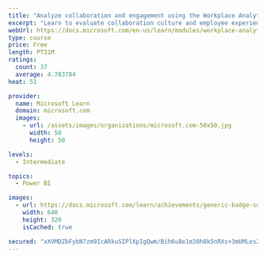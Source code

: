 ```yaml
---
title: "Analyze collaboration and engagement using the Workplace Analytics Ways of working assessment dashboard"
excerpt: "Learn to evaluate collaboration culture and employee experience with a Power BI template using Workplace Analytics data."
webUrl: https://docs.microsoft.com/en-us/learn/modules/workplace-analytics-ways-working/
type: course
price: Free
length: PT31M
ratings:
  count: 37
  average: 4.783784
heat: 51

provider:
  name: Microsoft Learn
  domain: microsoft.com
  images:
    - url: /assets/images/organizations/microsoft.com-50x50.jpg
      width: 50
      height: 50

levels:
  - Intermediate

topics:
  - Power BI

images:
  - url: https://docs.microsoft.com/learn/achievements/generic-badge-social.png
    width: 640
    height: 320
    isCached: true

secured: "xXVMDZkFybN7zm9IcARkuSIPlXpIgQwm/Bih6u8e1m38h8k5nRXs+3mUMLes2I4u/+raq/tRjaNVqdqN/ef7NqK978P7IYf6pBB2MdIG79wNU06eX1+0mCDLD9ORedif6+u9ek2gIsAQEF82NEROvQkPQTAJcfoAKxtjkh1HSuemfk/lxNE/CgIw0kY3i92VsU4tgydPr26m3nNXUwqumiAQYzsnHbeZfx2OzVv48fjZMrRHA6KeJZz4hlK1GK812kF1fRGDA1TISCqmEu+ko3PwNKoVhc0kQwKVoy/JnqRUYlHQhGCEOEafrbWaDxwcSJow/rKI5r0UFO5eDb1L6JcwUcThU5JQh22VpXoWHIG+E5KbUiThaG4K53kW0AD5O5vn2gZ3+Lx7ifSrRaYW4LuQKBGfV2U7xkrTg2CQzrs=;d0Zn6xd6e+ZeSagE7CG4NA=="
---
```


